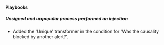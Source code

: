 
#### Playbooks

##### Unsigned and unpopular process performed an injection

- Added the 'Unique' transformer in the condition for 'Was the causality blocked by another alert?'.